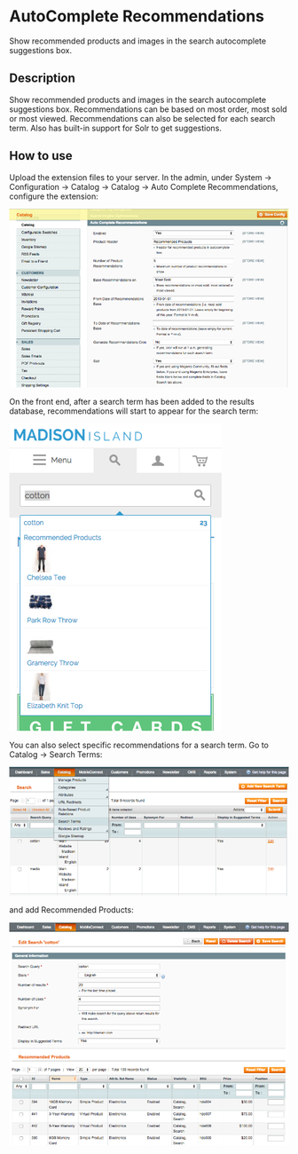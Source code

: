 AutoComplete Recommendations
============================
Show recommended products and images in the search autocomplete suggestions box.

Description
-----------
Show recommended products and images in the search autocomplete suggestions box. 
Recommendations can be based on most order, most sold or most viewed. 
Recommendations can also be selected for each search term. Also has built-in 
support for Solr to get suggestions. 


How to use
----------

Upload the extension files to your server. In the admin, under 
System -> Configuration -> Catalog -> Catalog -> Auto Complete Recommendations,
configure the extension:

<img src="md/configuration.png" />

On the front end, after a search term has been added to the results database, 
recommendations will start to appear for the search term:

<img src="md/example.png" />

You can also select specific recommendations for a search term. Go to Catalog ->
Search Terms:

<img src="md/search_terms.png" />

and add Recommended Products:

<img src="md/edit_search_term.png" />

